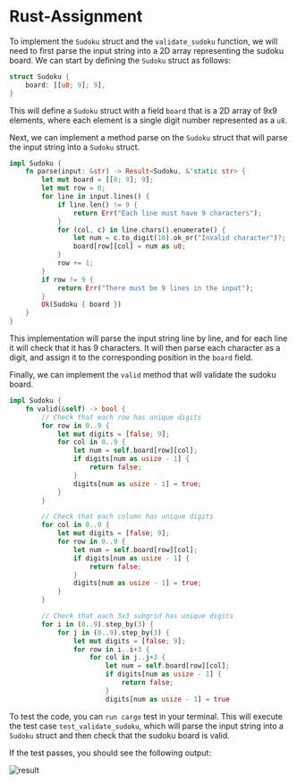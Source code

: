 # Rust-Assignment

To implement the `Sudoku` struct and the `validate_sudoku` function, we will need to first parse the input string into a 2D array representing the sudoku board.
We can start by defining the `Sudoku` struct as follows:

```rust
struct Sudoku {
    board: [[u8; 9]; 9],
}

```
This will define a `Sudoku` struct with a field `board` that is a 2D array of 9x9 elements, where each element is a single digit number represented as a `u8`.

Next, we can implement a method parse on the `Sudoku` struct that will parse the input string into a `Sudoku` struct.

```rust
impl Sudoku {
    fn parse(input: &str) -> Result<Sudoku, &'static str> {
        let mut board = [[0; 9]; 9];
        let mut row = 0;
        for line in input.lines() {
            if line.len() != 9 {
                return Err("Each line must have 9 characters");
            }
            for (col, c) in line.chars().enumerate() {
                let num = c.to_digit(10).ok_or("Invalid character")?;
                board[row][col] = num as u8;
            }
            row += 1;
        }
        if row != 9 {
            return Err("There must be 9 lines in the input");
        }
        Ok(Sudoku { board })
    }
}

```

This implementation will parse the input string line by line, and for each line it will check that it has 9 characters. It will then parse each character as a digit, and assign it to the corresponding position in the `board` field.

Finally, we can implement the `valid` method that will validate the sudoku board.

```rust
impl Sudoku {
    fn valid(&self) -> bool {
        // Check that each row has unique digits
        for row in 0..9 {
            let mut digits = [false; 9];
            for col in 0..9 {
                let num = self.board[row][col];
                if digits[num as usize - 1] {
                    return false;
                }
                digits[num as usize - 1] = true;
            }
        }

        // Check that each column has unique digits
        for col in 0..9 {
            let mut digits = [false; 9];
            for row in 0..9 {
                let num = self.board[row][col];
                if digits[num as usize - 1] {
                    return false;
                }
                digits[num as usize - 1] = true;
            }
        }

        // Check that each 3x3 subgrid has unique digits
        for i in (0..9).step_by(3) {
            for j in (0..9).step_by(3) {
                let mut digits = [false; 9];
                for row in i..i+3 {
                    for col in j..j+3 {
                        let num = self.board[row][col];
                        if digits[num as usize - 1] {
                            return false;
                        }
                        digits[num as usize - 1] = true
```

To test the code, you can ```run cargo``` test in your terminal. This will execute the test case `test_validate_sudoku`, which will parse the input string into a `Sudoku` struct and then check that the sudoku board is valid.

If the test passes, you should see the following output:


![result](https://user-images.githubusercontent.com/113277972/208673943-d642807f-2aee-4aa0-a0ca-c65a7bf554b8.jpg)









